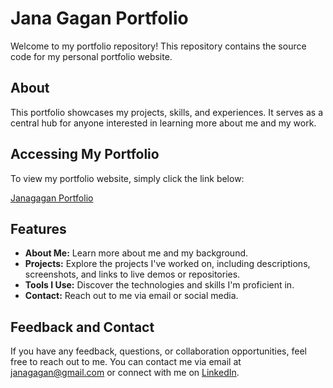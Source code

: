 # Jana Gagan Portfolio

Welcome to my portfolio repository! This repository contains the source code for my personal portfolio website.

## About

This portfolio showcases my projects, skills, and experiences. It serves as a central hub for anyone interested in learning more about me and my work.

## Accessing My Portfolio

To view my portfolio website, simply click the link below:

[Janagagan Portfolio](https://ldyggn.github.io.portfolio)

## Features

- **About Me:** Learn more about me and my background.
- **Projects:** Explore the projects I've worked on, including descriptions, screenshots, and links to live demos or repositories.
- **Tools I Use:** Discover the technologies and skills I'm proficient in.
- **Contact:** Reach out to me via email or social media.

## Feedback and Contact

If you have any feedback, questions, or collaboration opportunities, feel free to reach out to me. You can contact me via email at [janagagan@gmail.com](mailto:janagagan@gmail.com) or connect with me on [LinkedIn](https://www.linkedin.com/in/janagagan).

